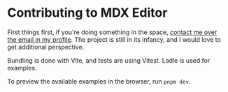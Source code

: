 # Contributing to MDX Editor

First things first, if you're doing something in the space, [contact me over the email in my profile](https://github.com/petyosi/). 
The project is still in its infancy, and I would love to get additional perspective.

Bundling is done with Vite, and tests are using Vitest. Ladle is used for examples.

To preview the available examples in the browser, run `pnpm dev`.
